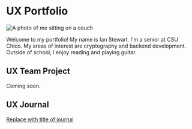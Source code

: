 # UX Portfolio

![A photo of me sitting on a couch](/assets/face.png)

Welcome to my portfolio! My name is Ian Stewart. I'm a senior at CSU Chico. My areas of interest are cryptography and backend development. Outside of school, I enjoy reading and playing guitar.

## UX Team Project

Coming soon.

## UX Journal

[Replace with title of journal](journal/)
